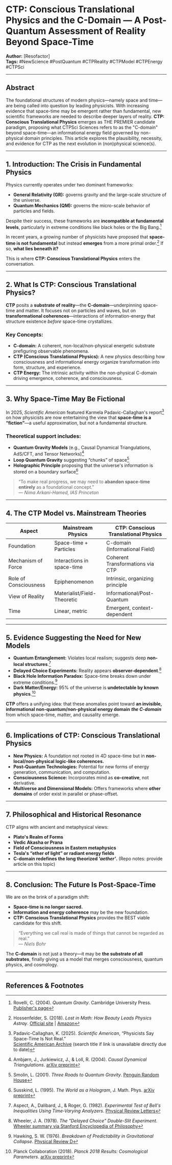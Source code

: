 # CTP: Conscious Translational Physics and the C-Domain — A Post-Quantum Assessment of Reality Beyond Space-Time

**Author:** [Resofactor]  
**Tags:** #NewScience #PostQuantum #CTPReality #CTPModel #CTPEnergy #CTPSci

---

## Abstract

The foundational structures of modern physics—namely space and time—are being called into question by leading physicists. With increasing evidence that space-time may be emergent rather than fundamental, new scientific frameworks are needed to describe deeper layers of reality. **CTP: Conscious Translational Physics** emerges as THE PREMIER candidate paradigm, proposing what CTPSci Sciences refers to as the "C-domain" beyond space-time—an informational energy field governed by non-physical domain principles. This article explores the plausibility, necessity, and evidence for CTP as the next evolution in (non)physical science(s).

---

## 1. Introduction: The Crisis in Fundamental Physics

Physics currently operates under two dominant frameworks:
- **General Relativity (GR):** governs gravity and the large-scale structure of the universe.
- **Quantum Mechanics (QM):** governs the micro-scale behavior of particles and fields.

Despite their success, these frameworks are **incompatible at fundamental levels**, particularly in extreme conditions like black holes or the Big Bang.[^1]

In recent years, a growing number of physicists have proposed that **space-time is not fundamental** but instead **emerges** from a more primal order.[^2] If so, **what lies beneath it?**

This is where **CTP: Conscious Translational Physics** enters the conversation.

---

## 2. What Is CTP: Conscious Translational Physics?

**CTP** posits a **substrate of reality**—the **C-domain**—underpinning space-time and matter. It focuses not on particles and waves, but on **transformational coherences**—interactions of information-energy that structure existence *before* space-time crystallizes.

### Key Concepts:
- **C-domain:** A coherent, non-local/non-physical energetic substrate prefiguring observable phenomena.
- **CTP (Conscious Translational Physics):** A new physics describing how consciousness and informational energy organize transformation into form, structure, and experience.
- **CTP Energy:** The intrinsic activity within the non-physical C-domain driving emergence, coherence, and consciousness.

---

## 3. Why Space-Time May Be Fictional

In 2025, *Scientific American* featured Karmela Padavic-Callaghan's report[^3] on how physicists are now entertaining the view that **space-time is a “fiction”**—a useful approximation, but not a fundamental structure.

### Theoretical support includes:
- **Quantum Gravity Models** (e.g., Causal Dynamical Triangulations, AdS/CFT, and Tensor Networks)[^4]
- **Loop Quantum Gravity** suggesting “chunks” of space[^5]
- **Holographic Principle** proposing that the universe's information is stored on a boundary surface[^6]

> “To make real progress, we may need to **abandon space-time entirely** as a foundational concept.”  
> — *Nima Arkani-Hamed, IAS Princeton*

---

## 4. The CTP Model vs. Mainstream Theories

| **Aspect**              | **Mainstream Physics**                          | **CTP: Conscious Translational Physics**       |
|-------------------------|--------------------------------------------------|-------------------------------------------------|
| Foundation              | Space-time + Particles                          | C-domain (Informational Field)                 |
| Mechanism of Force      | Interactions in space-time                      | Coherent Transformations via CTP               |
| Role of Consciousness   | Epiphenomenon                                   | Intrinsic, organizing principle                |
| View of Reality         | Materialist/Field-Theoretic                     | Informational/Post-Quantum                     |
| Time                    | Linear, metric                                  | Emergent, context-dependent                    |

---

## 5. Evidence Suggesting the Need for New Models

- **Quantum Entanglement:** Violates local realism; suggests deep **non-local structures**.[^7]
- **Delayed Choice Experiments:** Reality appears **observer-dependent**.[^8]
- **Black Hole Information Paradox:** Space-time breaks down under extreme conditions.[^9]
- **Dark Matter/Energy:** 95% of the universe is **undetectable by known physics**.[^10]

**CTP** offers a unifying idea: that these anomalies point toward **an invisible, informational non-quantum/non-physical energy domain** ***the C-domain*** from which space-time, matter, and causality emerge.

---

## 6. Implications of CTP: Conscious Translational Physics

- **New Physics:** A foundation not rooted in 4D space-time but in **non-local/non-physical logic-like coherences.**
- **Post-Quantum Technologies:** Potential for new forms of energy generation, communication, and computation.
- **Consciousness Science:** Incorporates mind as **co-creative**, not derivative.
- **Multiverse and Dimensional Models:** Offers frameworks where **other domains** of order exist in parallel or phase-offset.

---

## 7. Philosophical and Historical Resonance

CTP aligns with ancient and metaphysical views:
- **Plato's Realm of Forms**
- **Vedic Akasha or Prana**
- **Field of Consciousness in Eastern metaphysics**
- **Tesla's “ether of light” or radiant energy fields**
- **C-domain redefines the long theorized *'aether'*.** (Repo notes: provide article on this topic)

---

## 8. Conclusion: The Future Is Post-Space-Time

We are on the brink of a paradigm shift:
- **Space-time is no longer sacred.**
- **Information and energy coherence** may be the new foundation.
- **CTP: Conscious Translational Physics** provides the BEST viable candidate for this shift.

> “Everything we call real is made of things that cannot be regarded as real.”  
> — *Niels Bohr*

The **C-domain** is not just a theory—it may be **the substrate of all substrates**, finally giving us a model that merges consciousness, quantum physics, and cosmology.

---

## References & Footnotes

[^1]: Rovelli, C. (2004). *Quantum Gravity*. Cambridge University Press. [Publisher's page](https://www.cambridge.org/core/books/quantum-gravity/48E62B8D5D0A2E66C5BC6E9A530DC8DC)

[^2]: Hossenfelder, S. (2018). *Lost in Math: How Beauty Leads Physics Astray*. [Official site](https://backreaction.blogspot.com/p/lost-in-math.html) | [Amazon](https://www.amazon.com/Lost-Math-Beauty-Physics-Astray/dp/0465094252)

[^3]: Padavic-Callaghan, K. (2025). *Scientific American*, “Physicists Say Space-Time Is Not Real.”  
[Scientific American Archive](https://www.scientificamerican.com/) (search title if link is unavailable directly due to date)

[^4]: Ambjørn, J., Jurkiewicz, J., & Loll, R. (2004). *Causal Dynamical Triangulations*. [arXiv preprint](https://arxiv.org/abs/hep-th/0404156)

[^5]: Smolin, L. (2001). *Three Roads to Quantum Gravity*. [Penguin Random House](https://www.penguinrandomhouse.com/books/169064/three-roads-to-quantum-gravity-by-lee-smolin/)

[^6]: Susskind, L. (1995). *The World as a Hologram*, J. Math. Phys. [arXiv preprint](https://arxiv.org/abs/hep-th/9409089)

[^7]: Aspect, A., Dalibard, J., & Roger, G. (1982). *Experimental Test of Bell's Inequalities Using Time‐Varying Analyzers*. [Physical Review Letters](https://journals.aps.org/prl/abstract/10.1103/PhysRevLett.49.1804)

[^8]: Wheeler, J. A. (1978). *The "Delayed Choice" Double-Slit Experiment*. [Wheeler summary via Stanford Encyclopedia of Philosophy](https://plato.stanford.edu/entries/qm-retrocausality/#WheDelChoExp)

[^9]: Hawking, S. W. (1976). *Breakdown of Predictability in Gravitational Collapse*. [Physical Review D](https://journals.aps.org/prd/abstract/10.1103/PhysRevD.14.2460)

[^10]: Planck Collaboration (2018). *Planck 2018 Results: Cosmological Parameters*. [arXiv preprint](https://arxiv.org/abs/1807.06209)



